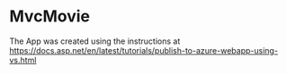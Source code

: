 # MvcMovie

The App was created using the instructions at 
https://docs.asp.net/en/latest/tutorials/publish-to-azure-webapp-using-vs.html